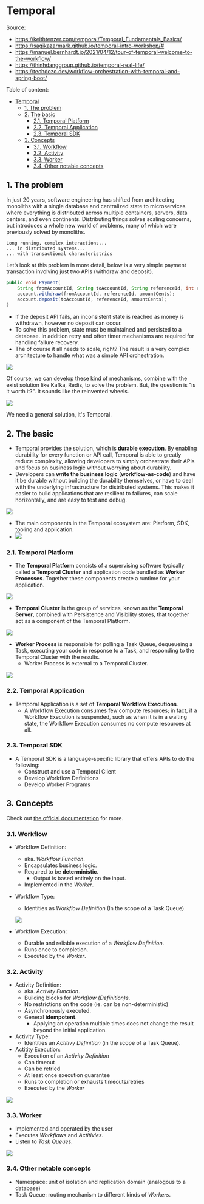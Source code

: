 # Temporal

Source:

- <https://keithtenzer.com/temporal/Temporal_Fundamentals_Basics/>
- <https://sagikazarmark.github.io/temporal-intro-workshop/#>
- <https://manuel.bernhardt.io/2021/04/12/tour-of-temporal-welcome-to-the-workflow/>
- <https://thinhdanggroup.github.io/temporal-real-life/>
- <https://techdozo.dev/workflow-orchestration-with-temporal-and-spring-boot/>

Table of content:

- [Temporal](#temporal)
  - [1. The problem](#1-the-problem)
  - [2. The basic](#2-the-basic)
    - [2.1. Temporal Platform](#21-temporal-platform)
    - [2.2. Temporal Application](#22-temporal-application)
    - [2.3. Temporal SDK](#23-temporal-sdk)
  - [3. Concepts](#3-concepts)
    - [3.1. Workflow](#31-workflow)
    - [3.2. Activity](#32-activity)
    - [3.3. Worker](#33-worker)
    - [3.4. Other notable concepts](#34-other-notable-concepts)

## 1. The problem

In just 20 years, software engineering has shifted from architecting monoliths with a single database and centralized state to microservices where everything is distributed across multiple containers, servers, data centers, and even continents. Distributing things solves scaling concerns, but introduces a whole new world of problems, many of which were previously solved by monoliths.

```unknown
Long running, complex interactions...
... in distributed systems...
... with transactional characteristrics
```

Let’s look at this problem in more detail, below is a very simple payment transaction involving just two APIs (withdraw and deposit).

```java
public void Payment(
    String fromAccountId, String toAccountId, String referenceId, int amountCents) {
    account.withdraw(fromAccountId, referenceId, amountCents);
    account.deposit(toAccountId, referenceId, amountCents);
}
```

- If the deposit API fails, an inconsistent state is reached as money is withdrawn, however no deposit can occur.
- To solve this problem, state must be maintained and persisted to a database. In addition retry and often timer mechanisms are required for handling failure recovery.
- The of course it all needs to scale, right? The result is a very complex architecture to handle what was a simple API orchestration.

![](https://keithtenzer.com/assets/2023-06-07/payment_wo_temporal.png)

Of course, we can develop these kind of mechanisms, combine with the exist solution like Kafka, Redis, to solve the problem. But, the question is "is it worth it?". It sounds like the reinvented wheels.

![](https://cdn.stackoverflow.co/images/jo7n4k8s/production/df945bd17e298523744411a7f4d4366771fcc139-1365x1600.png?auto=format)

We need a general solution, it's Temporal.

## 2. The basic

- Temporal provides the solution, which is **durable execution**. By enabling durability for every function or API call, Temporal is able to greatly reduce complexity, allowing developers to simply orchestrate their APIs and focus on business logic without worrying about durability.
- Developers can **write the business logic** (**workflow-as-code**) and have it be durable without building the durability themselves, or have to deal with the underlying infrastructure for distributed systems. This makes it easier to build applications that are resilient to failures, can scale horizontally, and are easy to test and debug.

![](https://keithtenzer.com/assets/2023-06-07/payment_with_temporal.png)

- The main components in the Temporal ecosystem are: Platform, SDK, tooling and application.
- ![](https://docs.temporal.io/diagrams/temporal-system-simple.svg)

### 2.1. Temporal Platform

- The **Temporal Platform** consists of a supervising software typically called a **Temporal Cluster** and application code bundled as **Worker Processes**. Together these components create a runtime for your application.

![](https://docs.temporal.io/diagrams/temporal-platform-simple.svg)

- **Temporal Cluster** is the group of services, known as the **Temporal Server**, combined with Persistence and Visibility stores, that together act as a component of the Temporal Platform.

![](https://docs.temporal.io/assets/images/temporal-cluster-30b133bd4034cd3226bf908ed3810e45.svg)

- **Worker Process** is responsible for polling a Task Queue, dequeueing a Task, executing your code in response to a Task, and responding to the Temporal Cluster with the results.
  - Worker Process is external to a Temporal Cluster.

[![](https://docs.temporal.io/diagrams/worker-and-server-component.svg)](https://docs.temporal.io/diagrams/temporal-platform-component-topology.svg)

### 2.2. Temporal Application

- Temporal Application is a set of **Temporal Workflow Executions**.
  - A Workflow Execution consumes few compute resources; in fact, if a Workflow Execution is suspended, such as when it is in a waiting state, the Workflow Execution consumes no compute resources at all.

### 2.3. Temporal SDK

- A Temporal SDK is a language-specific library that offers APIs to do the following:
  - Construct and use a Temporal Client
  - Develop Workflow Definitions
  - Develop Worker Programs

## 3. Concepts

Check out [the official documentation](https://docs.temporal.io/concepts) for more.

### 3.1. Workflow

- Workflow Definition:
  - aka. _Workflow Function_.
  - Encapsulates business logic.
  - Required to be **deterministic**.
    - Output is based entirely on the input.
  - Implemented in the _Worker_.
- Workflow Type:

  - Identities as _Workflow Definition_ (In the scope of a Task Queue)

  ![](https://docs.temporal.io/diagrams/workflow-type-cardinality.svg)

- Workflow Execution:
  - Durable and reliable execution of a _Workflow Definition_.
  - Runs once to completion.
  - Executed by the _Worker_.

### 3.2. Activity

- Activity Definition:
  - aka. _Activity Function_.
  - Building blocks for _Workflow (Definition)s_.
  - No restrictions on the code (ie. can be non-deterministic)
  - Asynchronously executed.
  - General **idempotent**.
    - Applying an operation multiple times does not change the result beyond the initial application.
- Activity Type:
  - Identities an _Actitivy Definition_ (in the scope of a Task Queue).
- Actitity Execution:
  - Execution of an _Activity Definition_
  - Can timeout
  - Can be retried
  - At least once execution guarantee
  - Runs to completion or exhausts timeouts/retries
  - Executed by the _Worker_

![](https://sagikazarmark.github.io/temporal-intro-workshop/assets/img/workflow-activity-relations.svg)

### 3.3. Worker

- Implemented and operated by the user
- Executes _Workflows_ and _Actitivies_.
- Listen to _Task Queues_.

![](https://sagikazarmark.github.io/temporal-intro-workshop/assets/img/temporal-high-level.svg)

### 3.4. Other notable concepts

- Namespace: unit of isolation and replication domain (analogous to a database)
- Task Queue: routing mechanism to different kinds of _Workers_.
